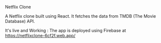Netflix Clone


A Netflix clone built using React. It fetches the data from TMDB (The Movie Database) API. 


It's live and Working : 
The app is deployed using Firebase at https://netflixclone-6cf2f.web.app/
